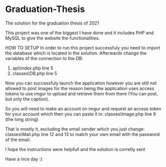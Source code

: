 # Graduation-Thesis
The solution for the graduation thesis of 2021

This project was one of the biggest I have done and it includes PHP and MySQL to give the website the functionalities.

HOW TO SETUP
In order to run this project successfuly you need to import the database which is located in the solution.
Afterwards change the variables of the connection to the DB:
1. api\index.php line 5
2. classes\DB.php line 5

Now you can successfuly launch the application however you are still not allowed to post images for the reason being the application uses access tokens to use imgur
to upload and retrieve them from there (You can post, but only the caption).

So you will need to make an account on imgur and request an access token for your account which then you can paste it in:
classes\Image.php line 9 (the long string)

That is mostly it, excluding the email sender which you just change:
classes\Mail.php line 12 and 13 to match your own email with the password of the email.

I hope the instructions were helpfull and the solution is corretly sent

Have a nice day :)

